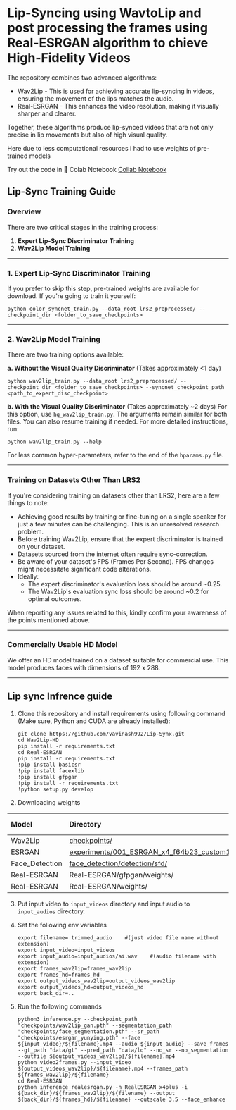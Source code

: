 # Lip-Syncing using WavtoLip and post processing the frames using Real-ESRGAN algorithm to chieve High-Fidelity Videos

The repository combines two advanced algorithms:

- Wav2Lip - This is used for achieving accurate lip-syncing in videos, ensuring the movement of the lips matches the audio.
- Real-ESRGAN - This enhances the video resolution, making it visually sharper and clearer.

Together, these algorithms produce lip-synced videos that are not only precise in lip movements but also of high visual quality.

Here due to less computational resources i had to use weights of pre-trained models 


Try out the code in 📔 Colab Notebook
[Collab Notebook](https://colab.research.google.com/drive/1nwOb4YjOHaTjlttY5A7JdIMQKrxJtvRS?usp=sharing)


## Lip-Sync Training Guide

### Overview
There are two critical stages in the training process:
1. **Expert Lip-Sync Discriminator Training**
2. **Wav2Lip Model Training**

---

### 1. Expert Lip-Sync Discriminator Training
If you prefer to skip this step, pre-trained weights are available for download. If you're going to train it yourself:

```
python color_syncnet_train.py --data_root lrs2_preprocessed/ --checkpoint_dir <folder_to_save_checkpoints>
```

---

### 2. Wav2Lip Model Training
There are two training options available:

**a. Without the Visual Quality Discriminator** (Takes approximately <1 day)
```
python wav2lip_train.py --data_root lrs2_preprocessed/ --checkpoint_dir <folder_to_save_checkpoints> --syncnet_checkpoint_path <path_to_expert_disc_checkpoint>
```

**b. With the Visual Quality Discriminator** (Takes approximately ~2 days)
For this option, use `hq_wav2lip_train.py`. The arguments remain similar for both files. You can also resume training if needed. For more detailed instructions, run:
```
python wav2lip_train.py --help
```

For less common hyper-parameters, refer to the end of the `hparams.py` file.

---

### Training on Datasets Other Than LRS2
If you're considering training on datasets other than LRS2, here are a few things to note:

- Achieving good results by training or fine-tuning on a single speaker for just a few minutes can be challenging. This is an unresolved research problem.
- Before training Wav2Lip, ensure that the expert discriminator is trained on your dataset.
- Datasets sourced from the internet often require sync-correction.
- Be aware of your dataset's FPS (Frames Per Second). FPS changes might necessitate significant code alterations.
- Ideally:
  - The expert discriminator's evaluation loss should be around ~0.25.
  - The Wav2Lip's evaluation sync loss should be around ~0.2 for optimal outcomes.

When reporting any issues related to this, kindly confirm your awareness of the points mentioned above.

---

### Commercially Usable HD Model
We offer an HD model trained on a dataset suitable for commercial use. This model produces faces with dimensions of 192 x 288.

---

## Lip sync Infrence guide

1.  Clone this repository and install requirements using following command (Make sure, Python and CUDA are already installed):

    ```
    git clone https://github.com/vavinash992/Lip-Synx.git
    cd Wav2Lip-HD
    pip install -r requirements.txt
    cd Real-ESRGAN
    pip install -r requirements.txt
    !pip install basicsr
    !pip install facexlib
    !pip install gfpgan
    !pip install -r requirements.txt
    !python setup.py develop
    ```

2. Downloading weights

| Model        | Directory           | Download Link  |
| :------------- |:-------------| :-----:|
| Wav2Lip           | [checkpoints/](https://github.com/saifhassan/Wav2Lip-HD/tree/main/checkpoints)   | [Link](https://drive.google.com/drive/folders/1tB_uz-TYMePRMZzrDMdShWUZZ0JK3SIZ?usp=sharing) |
| ESRGAN            | [experiments/001_ESRGAN_x4_f64b23_custom16k_500k_B16G1_wandb/models/](https://github.com/saifhassan/Wav2Lip-HD/tree/main/experiments/001_ESRGAN_x4_f64b23_custom16k_500k_B16G1_wandb/models) | [Link](https://drive.google.com/file/d/1Al8lEpnx2K-kDX7zL2DBcAuDnSKXACPb/view?usp=sharing) |
| Face_Detection    | [face_detection/detection/sfd/](https://github.com/saifhassan/Wav2Lip-HD/tree/main/face_detection/detection/sfd) | [Link](https://drive.google.com/file/d/1uNLYCPFFmO-og3WSHyFytJQLLYOwH5uY/view?usp=sharing) |
| Real-ESRGAN       | Real-ESRGAN/gfpgan/weights/   | [Link](https://drive.google.com/drive/folders/1BLx6aMpHgFt41fJ27_cRmT8bt53kVAYG?usp=sharing) |
| Real-ESRGAN       | Real-ESRGAN/weights/          | [Link](https://drive.google.com/file/d/1qNIf8cJl_dQo3ivelPJVWFkApyEAGnLi/view?usp=sharing) |

3. Put input video to `input_videos` directory and input audio to `input_audios` directory.

4. Set the following env variables

    ```
    export filename= trimmed_audio    #(just video file name without extension)
    export input_video=input_videos
    export input_audio=input_audios/ai.wav    #(audio filename with extension)
    export frames_wav2lip=frames_wav2lip
    export frames_hd=frames_hd
    export output_videos_wav2lip=output_videos_wav2lip
    export output_videos_hd=output_videos_hd
    export back_dir=..

    ```

5. Run the following commands   
    
    ```
    python3 inference.py --checkpoint_path "checkpoints/wav2lip_gan.pth" --segmentation_path "checkpoints/face_segmentation.pth" --sr_path "checkpoints/esrgan_yunying.pth" --face ${input_video}/${filename}.mp4 --audio ${input_audio} --save_frames --gt_path "data/gt" --pred_path "data/lq" --no_sr --no_segmentation --outfile ${output_videos_wav2lip}/${filename}.mp4
    python video2frames.py --input_video ${output_videos_wav2lip}/${filename}.mp4 --frames_path ${frames_wav2lip}/${filename}
    cd Real-ESRGAN
    python inference_realesrgan.py -n RealESRGAN_x4plus -i ${back_dir}/${frames_wav2lip}/${filename} --output ${back_dir}/${frames_hd}/${filename} --outscale 3.5 --face_enhance

    ```



